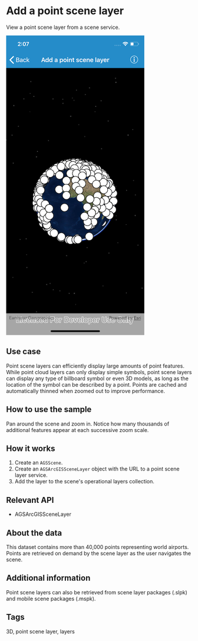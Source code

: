 # Add a point scene layer

View a point scene layer from a scene service.

![Add a point scene layer sample](add-point-scene.png)

## Use case

Point scene layers can efficiently display large amounts of point features. While point cloud layers can only display simple symbols, point scene layers can display any type of billboard symbol or even 3D models, as long as the location of the symbol can be described by a point. Points are cached and automatically thinned when zoomed out to improve performance.

## How to use the sample

Pan around the scene and zoom in. Notice how many thousands of additional features appear at each successive zoom scale.

## How it works

1. Create an `AGSScene`.
2. Create an `AGSArcGISSceneLayer` object with the URL to a point scene layer service.
3. Add the layer to the scene's operational layers collection.

## Relevant API

* AGSArcGISSceneLayer

## About the data

This dataset contains more than 40,000 points representing world airports. Points are retrieved on demand by the scene layer as the user navigates the scene.

## Additional information

Point scene layers can also be retrieved from scene layer packages (.slpk) and mobile scene packages (.mspk).

## Tags

3D, point scene layer, layers
